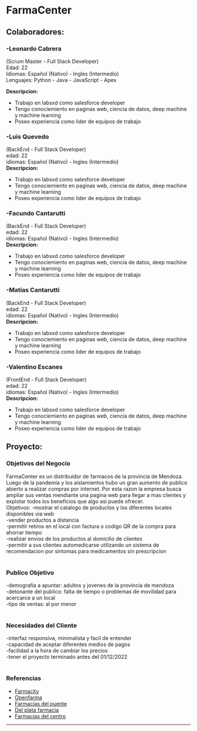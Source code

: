 # **FarmaCenter**

## **Colaboradores:**
### **-Leonardo Cabrera**
(Scrum Master - Full Stack Developer)
<br/>
Edad: 22
<br/>
Idiomas: Español (Nativo) - Ingles (Intermedio)
<br/>
Lenguajes: Python - Java - JavaScript - Apex
<br/>

**Descripcion:**
<ul> 
	<li>Trabajo en labsxd como salesforce developer</li>
	<li>Tengo conociemiento en paginas web, ciencia de datos, deep machine y machine learning</li>
	<li>Poseo experiencia como lider de equipos de trabajo</li>
</ul>


### **-Luis Quevedo**
(BackEnd - Full Stack Developer)
<br/>
edad: 22
<br/>
idiomas: Español (Nativo) - Ingles (Intermedio)
<br/>
**Descripcion:**
<ul> 
	<li>Trabajo en labsxd como salesforce developer</li>
	<li>Tengo conociemiento en paginas web, ciencia de datos, deep machine y machine learning</li>
	<li>Poseo experiencia como lider de equipos de trabajo</li>
</ul>

### **-Facundo Cantarutti**
(BackEnd - Full Stack Developer)
<br/>
edad: 22
<br/>
idiomas: Español (Nativo) - Ingles (Intermedio)
<br/>
**Descripcion:**
<ul> 
	<li>Trabajo en labsxd como salesforce developer</li>
	<li>Tengo conociemiento en paginas web, ciencia de datos, deep machine y machine learning</li>
	<li>Poseo experiencia como lider de equipos de trabajo</li>
</ul>

### **-Matias Cantarutti**
(BackEnd - Full Stack Developer)
<br/>
edad: 22
<br/>
idiomas: Español (Nativo) - Ingles (Intermedio)
<br/>
**Descripcion:**
<ul> 
	<li>Trabajo en labsxd como salesforce developer</li>
	<li>Tengo conociemiento en paginas web, ciencia de datos, deep machine y machine learning</li>
	<li>Poseo experiencia como lider de equipos de trabajo</li>
</ul>

### **-Valentino Escanes**
(FrontEnd - Full Stack Developer)
<br/>
edad: 22
<br/>
idiomas: Español (Nativo) - Ingles (Intermedio)
<br/>
**Descripcion:**
<ul> 
	<li>Trabajo en labsxd como salesforce developer</li>
	<li>Tengo conociemiento en paginas web, ciencia de datos, deep machine y machine learning</li>
	<li>Poseo experiencia como lider de equipos de trabajo</li>
</ul>

## **Proyecto:**
### **Objetivos del Negocio**
FarmaCenter es un distribuidor de farmacos de la provincia de Mendoza. Luego de la pandemia y los aislamientos hubo un gran aumento de publico abierto a realizar compras por internet. Por esta razon la empresa busca ampliar sus ventas mendiante una pagina web para llegar a mas clientes y explotar todos los beneficios que algo asi puede ofrecer. 
<br/>
Objetivos: 
-mostrar el catalogo de productos y los diferentes locales disponibles via web
<br/>
-vender productos a distancia
<br/>
-permitir retiros en el local con factura o codigo QR de la compra para ahorrar tiempo
<br/>
-realizar envios de los productos al domicilio de clientes
<br/>
-permitir a sus clientes automedicarse utilizando un sistema de recomendacion por sintomas para medicamentos sin prescripcion 
<br/>
<br/>
### **Publico Objetivo**
-demografia a apuntar: adultos y jovenes de la provincia de mendoza
<br/>
-detonante del publico: falta de tiempo o problemas de movilidad para acercarce a un local
<br/>
-tipo de ventas: al por menor
<br/><br/>
### **Necesidades del Cliente**
-interfaz responsiva, minimalista y facil de entender
<br/>
-capacidad de aceptar diferentes medios de pagos
<br/>
-facilidad a la hora de cambiar los precios
<br/>
-tener el proyecto terminado antes del 01/12/2022
<br/><br/>
### **Referencias**
<ul>
<li>
<a href="https://www.farmacity.com">Farmacity</a>
</li>
<li>
<a href="https://www.openfarma.com.ar">Openfarma</a>
</li>
<li>
<a href="https://www.farmaciadelpuente.com.ar">Farmacias del puente</a>
</li>
<li>
<a href="https://www.farmaciasdelplata.com">Del plata farmacia</a>
</li>
<li>
<a href="https://farmaciasdelcentro.com">Farmacias del centro</a>
</li>
</ul><hr>
